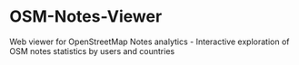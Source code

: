# OSM-Notes-Viewer
Web viewer for OpenStreetMap Notes analytics - Interactive exploration of OSM notes statistics by users and countries
